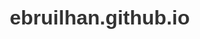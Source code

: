 # ebruilhan.github.io
<!DOCTYPE html>
<html lang="tr">
    <head>
        <meta name="viewport" content="width=device-width, initial-scale=1.0">
        <title>EBRU İLHAN-RESUME</title>
        <meta charset="utf-8">
        <link rel="icon" type="image/png" href=ben.png>
        <style>

            @media print {  
                body {
                    -webkit-print-color-adjust: exact; 
                    print-color-adjust: exact; 
                    background-image: url('https://i.imgur.com/XA4PKyG.jpeg'); 
                    background-size: cover;
                    background-repeat: no-repeat;
                    background-position: center;
                    margin:0;
                    padding:0;
                }
                html, body {
                    page-break-inside: avoid;
                    break-inside: avoid;
                    overflow: visible;
                    display:block;
                   /*overflow: visible !important;*/ 
                }
                #about-me {
                    page-break-inside: avoid;
                }
            }
            * {
                margin: 0;
                padding: 0;
                box-sizing: border-box;
            }
            body {
                font-family: Arial, sans-serif;
                display: flex;
                height: 100vh;
                margin:4em auto;
                background-image:url('https://i.imgur.com/XA4PKyG.jpeg');
                background-size: cover;
                background-attachment: fixed;
                height: 100vh;
                background-repeat: no-repeat;
                background-position: center;
                display: -webkit-flex; 
                display: -ms-flexbox; 
                display:flex; 
            }     
            .footer {
                color: rgb(24,245,255);
                text-align: center;
                padding: 15px;
                position: fixed;
                bottom: 0px;
                width: 100%;
            }
            .footer p {
                margin: 0;
                font-size: 14px;
                font-style: italic;
            } 
            /* The left part(personal information) */
            .left-side {
                width: 60%;
                padding: 20px;
            }
            h1 {
                font-size: 32px;
                color: #333;
            }
            h2 {
                font-size: 24px;
                color: #555;
            }         
            p {
                font-size: 16px;
                color: #666;
                margin-top: 10px;
            }
            ul {
                margin-top: 10px;
                padding-left: 20px;
            }
            li {
               font-size: 16px;
               color: #444;
            }
            .certification_link {
                color:blue;
                text-decoration: none;
                font-weight: bold;
            }   
            .certification_link:hover {
                color: orange;
            }
            .certification_link:active {
                color: red;
            }
            .certification_link:visited {
                color: purple;
            }
            /* The right part (Profile picture  & contact icons) */
            .right-side {
                width: 40%;
                text-align: center;
                position: relative;
                gap:10px;
                margin-top: 20px;          
            }
            .profile-pic {
                width: 250px;
                height: 250px;
                border-radius: 50%;
                object-fit: cover;
                margin-top: 40px;
                margin-right: 50px;
                border: 4px solid #333;           
            }
            .social_links {
                background-color: white;
                position: absolute;
                top: 60px; 
                right: 50px; 
                display: flex; 
                justify-content: space-between; 
                gap: 20px; 
                border:solid 2px white;
            }
            .socia_-links a {
                margin-bottom: 30px;
                margin-top:30px;
            }
            .social_links img {
                width: 30px;
                height: 30px;
                transition: transform 0.3s ease;
            }
            .social_links img:hover {
                transform: scale(1.1);
            }
        </style>
    </head>
    <body>
        <!-- The left part(informations) --> 
        <div class="left-side"  >
            <h1 style="color:darkred ;font-size: 45px;text-align: center;">EBRU İLHAN-RESUME</h1>
            <br><br>
            <h2 style="color:purple">About Me</h2>
            <p>
                <ul type="square" >
                    <li style="font-size: 15px;">
                        I am a professional with a strong passion in the fields of technology and product 
                        development.  Currently I am a sophomore computer engineering student  
                        and I want to improve myself in the fields of software development 
                        and especially artificial intelligence in the future.
                        I am cooperative in teamwork, which is one of my strongest qualities. 
                        My goal is to develop effective and efficient products
                        by always keeping the user experience at the forefront.       
                    </li>  
                </ul><br><br><br>              
            </p>
            <h2 style="color:purple">Personal İnformation</h2>
            <ul>
                <li>Ebru İlhan</li>
                <li>2210206061</li>
                <li>2210206061@ogrenci.karabuk.edu.tr</li>
                <li >
                    <a href="https://www.google.com.tr/maps/place/Prof.+Dr.+Necmettin+Erbakan+Park
                    %C4%B1/@41.0357681,28.6422546,17z/data=!3m1!4b1!4m6!3m5!1s0x14b55f396e517e05:
                    0x36a9019fc0a916aa!8m2!3d41.0357641!4d28.6448295!16s%2Fg%2F11c7vv8sfd?hl= 
                    tr&entry=ttu&g_ep=EgoyMDI1MDMxOS4yIKXMDSoJLDEwMjExNjM5SAFQAw%3D%3D"
                    target="_blank" style="color:darkcyan">İstanbul-Esenyurt</a>                  
                </li>
            <br><br><br>
            </ul>  
            <h2 style="color:purple">Education İnformation</h2>
            <ul type="disc">
                <li>Abdulkadir Aksu Anadolu High School</li>
                <li>Karabuk University</li>
                    <ul type="circle">
                        <li>Computer Engineering</li>
                    </ul>
            </ul><br><br><br><br>          
            <h2 style="color:purple">Skills</h2>
            <ul>
                <li>Java</li>
                <li>Object Orianted Programming</li>
                <li>C</li>
                <li>Html</li>
                <li>Css</li>
                <li>Web Design</li>
                <li>Database Managament System</li>
                <li>
                    <a href="sertifikamm.pdf"  target="_blank" class="certification_link">My Certification</a>
                </li>      
            </ul><br><br><br>
            <h2 style="color:purple">Languages</h2>
            <ul>
                <li>Kurdish</li>
                <li>Turkish</li>
                <li>English</li>
            </ul><br><br><br>    
        </div><br><br><br>
        <!-- The right part(profile picture and social media icons) -->
        <div class="right-side">
            <img src="https://i.imgur.com/n5x0BEz.jpeg" class="profile-pic">

        </div> 
        <br><br><br>
        <div class="social_links" >
            <a href="mailto:ilhanebru724@gmail.com">
                <img src="https://cdn-icons-png.flaticon.com/512/732/732200.png" alt="E-posta">
            </a>
            <a href="tel:+905347738514">
                <img src="https://cdn-icons-png.flaticon.com/512/159/159832.png" alt="Telefon"></a>

            <a href="https://www.linkedin.com/in/ebru-ilhan-3103b2341/" target="_blank">
                <img src="https://cdn-icons-png.flaticon.com/512/174/174857.png" alt="LinkedIn">
            </a>
            
             <a href="https://www.instagram.com/ebru_ilhn724" target="_blank">
                    <img src="https://cdn-icons-png.flaticon.com/512/174/174855.png" alt="Instagram" width="24" height="24">
            </a>
        </div><br><br><br><br>     
        <div class="footer">          
            <p >© Ebru İlhan - All Rights Reserved Worldwide.</p>
        </div><br><br><br>     
    </body>
</html> 
